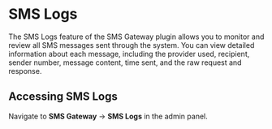 # SMS Logs

The SMS Logs feature of the SMS Gateway plugin allows you to monitor and review all SMS messages sent through the system. You can view detailed information about each message, including the provider used, recipient, sender number, message content, time sent, and the raw request and response.

## Accessing SMS Logs

Navigate to **SMS Gateway** -> **SMS Logs** in the admin panel.
